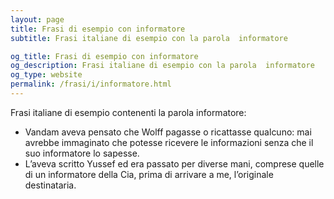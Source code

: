 ```yaml
---
layout: page
title: Frasi di esempio con informatore 
subtitle: Frasi italiane di esempio con la parola  informatore

og_title: Frasi di esempio con informatore 
og_description: Frasi italiane di esempio con la parola  informatore
og_type: website
permalink: /frasi/i/informatore.html
---
```


Frasi italiane di esempio contenenti la parola informatore:


- Vandam aveva pensato che Wolff pagasse o ricattasse qualcuno: mai avrebbe immaginato che potesse ricevere le informazioni senza che il suo informatore lo sapesse.
- L’aveva scritto Yussef ed era passato per diverse mani, comprese quelle di un informatore della Cia, prima di arrivare a me, l’originale destinataria.
